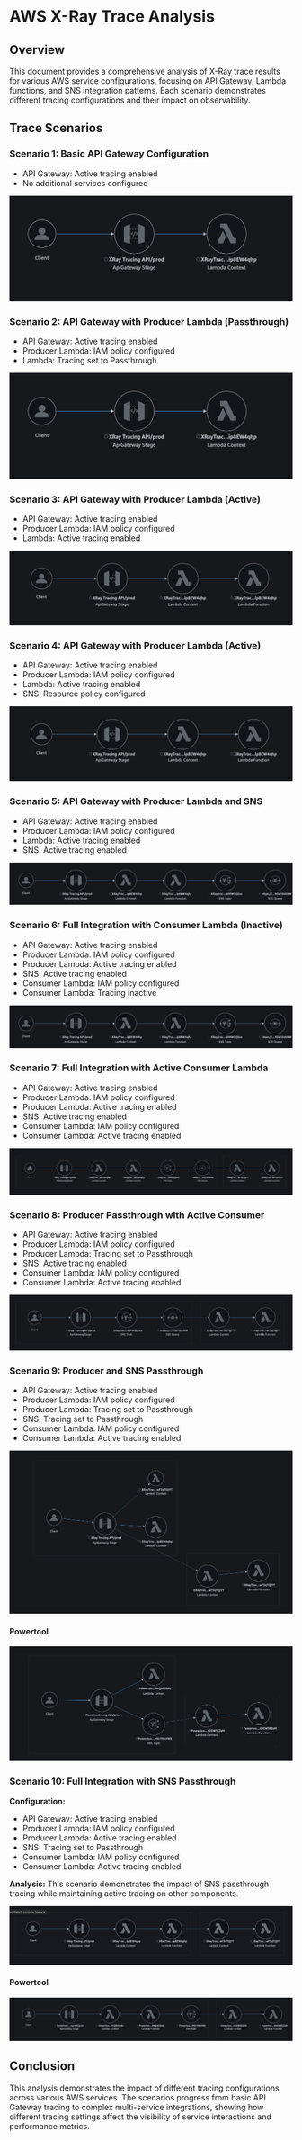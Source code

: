 # AWS X-Ray Trace Analysis

## Overview

This document provides a comprehensive analysis of X-Ray trace results for various AWS service configurations, focusing on API Gateway, Lambda functions, and SNS integration patterns. Each scenario demonstrates different tracing configurations and their impact on observability.

## Trace Scenarios

### Scenario 1: Basic API Gateway Configuration

- API Gateway: Active tracing enabled
- No additional services configured

![X-Ray Trace Analysis](img-1.png)

### Scenario 2: API Gateway with Producer Lambda (Passthrough)

- API Gateway: Active tracing enabled
- Producer Lambda: IAM policy configured
- Lambda: Tracing set to Passthrough

![X-Ray Trace Analysis](img-1.png)

### Scenario 3: API Gateway with Producer Lambda (Active)

- API Gateway: Active tracing enabled
- Producer Lambda: IAM policy configured
- Lambda: Active tracing enabled

![X-Ray Trace Analysis](img-2.png)

### Scenario 4: API Gateway with Producer Lambda (Active)

- API Gateway: Active tracing enabled
- Producer Lambda: IAM policy configured
- Lambda: Active tracing enabled
- SNS: Resource policy configured

![X-Ray Trace Analysis](img-2.png)

### Scenario 5: API Gateway with Producer Lambda and SNS

- API Gateway: Active tracing enabled
- Producer Lambda: IAM policy configured
- Lambda: Active tracing enabled
- SNS: Active tracing enabled

![X-Ray Trace Analysis](img-3.png)

### Scenario 6: Full Integration with Consumer Lambda (Inactive)

- API Gateway: Active tracing enabled
- Producer Lambda: IAM policy configured
- Producer Lambda: Active tracing enabled
- SNS: Active tracing enabled
- Consumer Lambda: IAM policy configured
- Consumer Lambda: Tracing inactive

![X-Ray Trace Analysis](img-3.png)

### Scenario 7: Full Integration with Active Consumer Lambda

- API Gateway: Active tracing enabled
- Producer Lambda: IAM policy configured
- Producer Lambda: Active tracing enabled
- SNS: Active tracing enabled
- Consumer Lambda: IAM policy configured
- Consumer Lambda: Active tracing enabled

![X-Ray Trace Analysis](img-4.png)

### Scenario 8: Producer Passthrough with Active Consumer

- API Gateway: Active tracing enabled
- Producer Lambda: IAM policy configured
- Producer Lambda: Tracing set to Passthrough
- SNS: Active tracing enabled
- Consumer Lambda: IAM policy configured
- Consumer Lambda: Active tracing enabled

![X-Ray Trace Analysis](img-5.png)

### Scenario 9: Producer and SNS Passthrough

- API Gateway: Active tracing enabled
- Producer Lambda: IAM policy configured
- Producer Lambda: Tracing set to Passthrough
- SNS: Tracing set to Passthrough
- Consumer Lambda: IAM policy configured
- Consumer Lambda: Active tracing enabled

![X-Ray Trace Analysis](img-6.png)

#### Powertool

![X-Ray Trace Analysis](img-9.png)

### Scenario 10: Full Integration with SNS Passthrough

**Configuration:**

- API Gateway: Active tracing enabled
- Producer Lambda: IAM policy configured
- Producer Lambda: Active tracing enabled
- SNS: Tracing set to Passthrough
- Consumer Lambda: IAM policy configured
- Consumer Lambda: Active tracing enabled

**Analysis:**
This scenario demonstrates the impact of SNS passthrough tracing while maintaining active tracing on other components.

![X-Ray Trace Analysis](img-7.png)

#### Powertool

![X-Ray Trace Analysis](img-8.png)

## Conclusion

This analysis demonstrates the impact of different tracing configurations across various AWS services. The scenarios progress from basic API Gateway tracing to complex multi-service integrations, showing how different tracing settings affect the visibility of service interactions and performance metrics.
